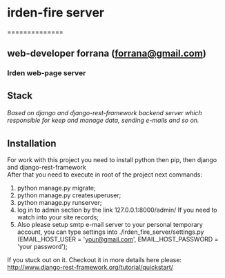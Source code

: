 # irden-fire server
==============
## web-developer forrana (forrana@gmail.com)
### Irden web-page server
## Stack  
###### Based on django and django-rest-framework backend server which responsible for keep and manage data, sending e-mails and so on.

## Installation  
For work with this project you need to install python then pip, then django
and django-rest-framework  
After that you need to execute in root of the project next commands:
1. python manage.py migrate;
2. python manage.py createsuperuser;
3. python manage.py runserver;
4. log in to admin section by the link 127.0.0.1:8000/admin/ If you need to watch
into your site records;
5. Also please setup smtp e-mail server to your personal temporary account, you can
type settings into ./irden_fire_server/settings.py
(EMAIL_HOST_USER = 'your@gmail.com', EMAIL_HOST_PASSWORD = 'your password');

If you stuck out on it. Checkout it in more details here please:
http://www.django-rest-framework.org/tutorial/quickstart/
